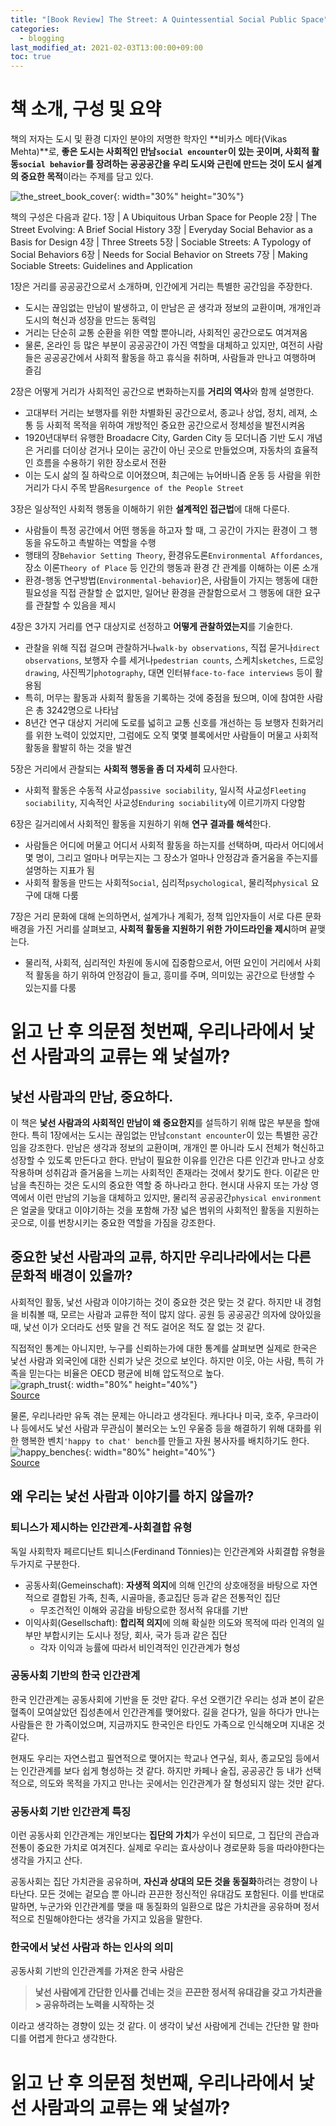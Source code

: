 ```yaml
---
title: "[Book Review] The Street: A Quintessential Social Public Space"
categories: 
  - blogging
last_modified_at: 2021-02-03T13:00:00+09:00
toc: true
---
```


# 책 소개, 구성 및 요약
책의 저자는 도시 및 환경 디자인 분야의 저명한 학자인 **비카스 메타(Vikas Mehta)**로, **좋은 도시는 사회적인 만남`social encounter`이 있는 곳이며, 사회적 활동`social behavior`를 장려하는 공공공간을 우리 도시와 근린에 만드는 것이 도시 설계의 중요한 목적**이라는 주제를 담고 있다.

![the_street_book_cover](https://user-images.githubusercontent.com/72984476/106842260-0a3a3f00-66e7-11eb-8149-a6af2cdc9a74.jpg){: width="30%" height="30%"}

책의 구성은 다음과 같다.
1장 | A Ubiquitous Urban Space for People 
2장 | The Street Evolving: A Brief Social History
3장 | Everyday Social Behavior as a Basis for Design 
4장 | Three Streets
5장 | Sociable Streets: A Typology of Social Behaviors
6장 | Needs for Social Behavior on Streets
7장 | Making Sociable Streets: Guidelines and Application

1장은 거리를 공공공간으로서 소개하며, 인간에게 거리는 특별한 공간임을 주장한다.
- 도시는 끊임없는 만남이 발생하고, 이 만남은 곧 생각과 정보의 교환이며, 개개인과 도시의 혁신과 성장을 만드는 동력임
- 거리는 단순히 교통 순환을 위한 역할 뿐아니라, 사회적인 공간으로도 여겨져옴
- 물론, 온라인 등 많은 부분이 공공공간이 가진 역할을 대체하고 있지만, 여전히 사람들은 공공공간에서 사회적 활동을 하고 휴식을 취하며, 사람들과 만나고 여행하며 즐김

2장은 어떻게 거리가 사회적인 공간으로 변화하는지를 **거리의 역사**와 함께 설명한다.
- 고대부터 거리는 보행자를 위한 차별화된 공간으로서, 종교나 상업, 정치, 레져, 소통 등 사회적 목적을 위하여 개방적인 중요한 공간으로서 정체성을 발전시켜옴
- 1920년대부터 유행한 Broadacre City, Garden City 등 모더니즘 기반 도시 개념은 거리를 더이상 걷거나 모이는 공간이 아닌 곳으로 만들었으며, 자동차의 효율적인 흐름을 수용하기 위한 장소로서 전환
- 이는 도시 삶의 질 하락으로 이어졌으며, 최근에는 뉴어바니즘 운동 등 사람을 위한 거리가 다시 주목 받음`Resurgence of the People Street`

3장은 일상적인 사회적 행동을 이해하기 위한 **설계적인 접근법**에 대해 다룬다.
- 사람들이 특정 공간에서 어떤 행동을 하고자 할 때, 그 공간이 가지는 환경이 그 행동을 유도하고 촉발하는 역할을 수행
- 행태의 장`Behavior Setting Theory`, 환경유도론`Environmental Affordances`, 장소 이론`Theory of Place` 등 인간의 행동과 환경 간 관계를 이해하는 이론 소개
- 환경-행동 연구방법(`Environmental-behavior`)은, 사람들이 가지는 행동에 대한 필요성을 직접 관찰할 순 없지만, 일어난 환경을 관찰함으로서 그 행동에 대한 요구를 관찰할 수 있음을 제시

4장은 3가지 거리를 연구 대상지로 선정하고 **어떻게 관찰하였는지**를 기술한다.
- 관찰을 위해 직접 걸으며 관찰하거나`walk-by observations`, 직접 묻거나`direct observations`, 보행자 수를 세거나`pedestrian counts`, 스케치`sketches`, 드로잉`drawing`, 사진찍기`photography`, 대면 인터뷰`face-to-face interviews` 등이 활용됨
- 특히, 머무는 활동과 사회적 활동을 기록하는 것에 중점을 뒀으며, 이에 참여한 사람은 총 3242명으로 나타남
- 8년간 연구 대상지 거리에 도로를 넓히고 교통 신호를 개선하는 등 보행자 친화거리를 위한 노력이 있었지만, 그럼에도 오직 몇몇 블록에서만 사람들이 머물고 사회적 활동을 활발히 하는 것을 발견

5장은 거리에서 관찰되는 **사회적 행동을 좀 더 자세히** 묘사한다.
- 사회적 활동은 수동적 사교성`passive sociability`, 일시적 사교성`Fleeting sociability`, 지속적인 사교성`Enduring sociability`에 이르기까지 다양함

6장은 길거리에서 사회적인 활동을 지원하기 위해 **연구 결과를 해석**한다.
- 사람들은 어디에 머물고 어디서 사회적 활동을 하는지를 선택하며, 따라서 어디에서 몇 명이, 그리고 얼마나 머무는지는 그 장소가 얼마나 안정감과 즐거움을 주는지를 설명하는 지표가 됨
- 사회적 활동을 만드는 사회적`Social`, 심리적`psychological`, 물리적`physical` 요구에 대해 다룸

7장은 거리 문화에 대해 논의하면서, 설계가나 계획가, 정책 입안자들이 서로 다른 문화 배경을 가진 거리를 살펴보고, **사회적 활동을 지원하기 위한 가이드라인을 제시**하며 끝맺는다.
- 물리적, 사회적, 심리적인 차원에 동시에 집중함으로서, 어떤 요인이 거리에서 사회적 활동을 하기 위하여 안정감이 들고, 흥미를 주며, 의미있는 공간으로 탄생할 수 있는지를 다룸

# 읽고 난 후 의문점 첫번째, 우리나라에서 낯선 사람과의 교류는 왜 낯설까?

## 낯선 사람과의 만남, 중요하다.
이 책은 **낯선 사람과의 사회적인 만남이 왜 중요한지**를 설득하기 위해 많은 부분을 할애한다. 특히 1장에서는 도시는 끊임없는 만남`constant encounter`이 있는 특별한 공간임을 강조한다. 만남은 생각과 정보의 교환이며, 개개인 뿐 아니라 도시 전체가 혁신하고 성장할 수 있도록 만든다고 한다. 만남이 필요한 이유를 인간은 다른 인간과 만나고 상호작용하며 성취감과 즐거움을 느끼는 사회적인 존재라는 것에서 찾기도 한다. 이같은 만남을 촉진하는 것은 도시의 중요한 역할 중 하나라고 한다. 현시대 사유지 또는 가상 영역에서 이런 만남의 기능을 대체하고 있지만, 물리적 공공공간`physical environment`은 얼굴을 맞대고 이야기하는 것을 포함해 가장 넓은 범위의 사회적인 활동을 지원하는 곳으로, 이를 번창시키는 중요한 역할을 가짐을 강조한다. 

## 중요한 낯선 사람과의 교류, 하지만 우리나라에서는 다른 문화적 배경이 있을까?
사회적인 활동, 낯선 사람과 이야기하는 것이 중요한 것은 맞는 것 같다. 하지만 내 경험을 비춰볼 때, 모르는 사람과 교류한 적이 많지 않다. 공원 등 공공공간 의자에 앉아있을 때, 낯선 이가 오더라도 선뜻 말을 건 적도 걸어온 적도 잘 없는 것 같다.

직접적인 통계는 아니지만, 누구를 신뢰하는가에 대한 통계를 살펴보면 실제로 한국은 낯선 사람과 외국인에 대한 신뢰가 낮은 것으로 보인다. 하지만 이웃, 아는 사람, 특히 가족을 믿는다는 비율은 OECD 평균에 비해 압도적으로 높다.  
![graph_trust](https://user-images.githubusercontent.com/72984476/107303524-899e8880-6ac2-11eb-8d80-69be2468a92e.jpg){: width="80%" height="40%"}  
[Source](https://www.bbc.com/news/uk-wales-50000204)

물론, 우리나라만 유독 겪는 문제는 아니라고 생각된다. 캐나다나 미국, 호주, 우크라이나 등에서도 낯선 사람과 무관심이 불러오는 노인 우울증 등을 해결하기 위해 대화를 위한 행복한 벤치`'happy to chat' bench`를 만들고 자원 봉사자를 배치하기도 한다.  
![happy_benches](https://ichef.bbci.co.uk/news/976/cpsprodpb/11242/production/_109201207_bencheslondon.jpg){: width="80%" height="40%"}  
[Source](https://www.bbc.com/news/uk-wales-50000204)

## 왜 우리는 낯선 사람과 이야기를 하지 않을까?
### 퇴니스가 제시하는 인간관계-사회결합 유형
독일 사회학자 페르디난트 퇴니스(Ferdinand Tönnies)는 인간관계와 사회결합 유형을 두가지로 구분한다.
 - 공동사회(Gemeinschaft): **자생적 의지**에 의해 인간의 상호애정을 바탕으로 자연적으로 결합된 가족, 친족, 시골마을, 종교집단 등과 같은 전통적인 집단
    - 무조건적인 이해와 공감을 바탕으로한 정서적 유대를 기반
 - 이익사회(Gesellschaft): **합리적 의지**에 의해 확실한 의도와 목적에 따라 인격의 일부만 부합시키는 도시나 정당, 회사, 국가 등과 같은 집단
     - 각자 이익과 능률에 따라서 비인격적인 인간관계가 형성

### 공동사회 기반의 한국 인간관계
한국 인간관계는 공동사회에 기반을 둔 것만 같다. 우선 오랜기간 우리는 성과 본이 같은 혈족이 모여살았던 집성촌에서 인간관계를 맺어왔다. 길을 걷다가, 일을 하다가 만나는 사람들은 한 가족이었으며, 지금까지도 한국인은 타인도 가족으로 인식해오며 지내온 것 같다.

현재도 우리는 자연스럽고 필연적으로 맺어지는 학교나 연구실, 회사, 종교모임 등에서는 인간관계를 보다 쉽게 형성하는 것 같다. 하지만 카페나 술집, 공공공간 등 내가 선택적으로, 의도와 목적을 가지고 만나는 곳에서는 인간관계가 잘 형성되지 않는 것만 같다.

### 공동사회 기반 인간관계 특징
이런 공동사회 인간관계는 개인보다는 **집단의 가치**가 우선이 되므로, 그 집단의 관습과 전통이 중요한 가치로 여겨진다. 실제로 우리는 효사상이나 경로문화 등을 따라야한다는 생각을 가지고 산다.

공동사회는 집단 가치관을 공유하며, **자신과 상대의 모든 것을 동질화**하려는 경향이 나타난다. 모든 것에는 겉모습 뿐 아니라 끈끈한 정신적인 유대감도 포함된다. 이를 반대로 말하면, 누군가와 인간관계를 맺을 때 동질화의 일환으로 많은 가치관을 공유하며 정서적으로 친밀해야한다는 생각을 가지고 있음을 말한다.

### 한국에서 낯선 사람과 하는 인사의 의미
공동사회 기반의 인간관계를 가져온 한국 사람은
> **낯선 사람에게 간단한 인사를 건네는 것**을 **끈끈한 정서적 유대감을 갖고 가치관을 > 공유하려는 노력을 시작하는 것**

이라고 생각하는 경향이 있는 것 같다. 이 생각이 낯선 사람에게 건네는 간단한 말 한마디를 어렵게 한다고 생각한다.

# 읽고 난 후 의문점 첫번째, 우리나라에서 낯선 사람과의 교류는 왜 낯설까?
